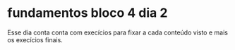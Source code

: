 # fundamentos bloco 4 dia 2

Esse dia conta conta com execícios para fixar a cada conteúdo visto e mais os execícios finais.
